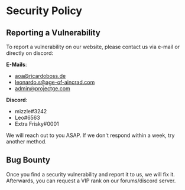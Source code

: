 # Security Policy

## Reporting a Vulnerability

To report a vulnerability on our website, please contact us via e-mail or directly on discord:

**E-Mails**:
- [aoa@ricardoboss.de](mailto:aoa@ricardoboss.de?subject=AoA%20Security%20Vulnerability)
- [leonardo.s@age-of-aincrad.com](mailto:leonardo.s@age-of-aincrad.com?subject=AoA%20Security%20Vulnerability)
- [admin@projectge.com](mailto:admin@projectge.com?subject=AoA%20Security%20Vulnerability)

**Discord**:
- mizzle#3242
- Leo#6563
- Extra Frisky#0001

We will reach out to you ASAP.
If we don't respond within a week, try another method.

## Bug Bounty

Once you find a security vulnerability and report it to us, we will fix it.
Afterwards, you can request a VIP rank on our forums/discord server.
